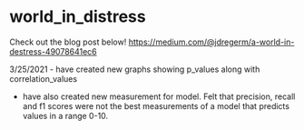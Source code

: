 # world_in_distress
Check out the blog post below! 
https://medium.com/@jdregerm/a-world-in-destress-49078641ec6

3/25/2021 - have created new graphs showing p_values along with correlation_values

- have also created new measurement for model. Felt that precision, recall and f1 scores were not 
          the best measurements of a model that predicts values in a range 0-10. 
